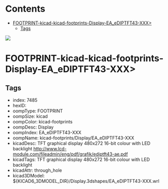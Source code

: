 



Contents
========

* [FOOTPRINT-kicad-kicad-footprints-Display-EA_eDIPTFT43-XXX>](#footprint-kicad-kicad-footprints-display-ea_ediptft43-xxx)
	* [Tags](#tags)
  
![][im]
# FOOTPRINT-kicad-kicad-footprints-Display-EA_eDIPTFT43-XXX>

## Tags

- index: 7485
- hexID: 
- oompType: FOOTPRINT
- oompSize: kicad
- oompColor: kicad-footprints
- oompDesc: Display
- oompIndex: EA_eDIPTFT43-XXX
- oompName: kicad-footprints/Display/EA_eDIPTFT43-XXX
- kicadDesc: TFT graphical display 480x272 16-bit colour with LED backlight http://www.lcd-module.com/fileadmin/eng/pdf/grafik/ediptft43-ae.pdf
- kicadTags: TFT graphical display 480x272 16-bit colour with LED backlight
- kicadAttr: through_hole
- kicad3DModel: ${KICAD6_3DMODEL_DIR}/Display.3dshapes/EA_eDIPTFT43-XXX.wrl



[im]: image.png
